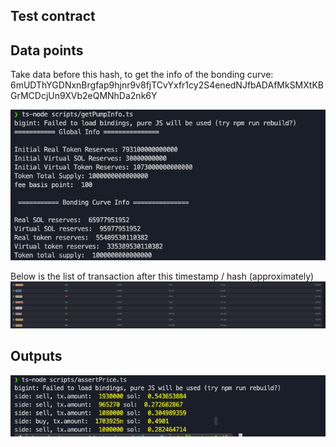 ## Test contract

## Data points

Take data before this hash, to get the info of the bonding curve: 6mUDThYGDNxnBrgfap9hjnr9v8fjTCvYxfr1cy2S4enedNJfbADAfMkSMXtKBGrMCDcjUn9XVb2eQMNhDa2nk6Y

![alt text](image-2.png)

Below is the list of transaction after this timestamp / hash (approximately)
![alt text](image.png)

## Outputs

![alt text](image-1.png)
